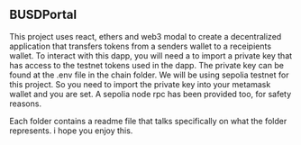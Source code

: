 ## BUSDPortal

This project uses react, ethers and web3 modal to create a decentralized application that transfers tokens from a senders wallet to a receipients wallet. To interact with this dapp, you will need a to import a private key that has access to the testnet tokens used in the dapp. The private key can be found at the .env file in the chain folder. We will be using sepolia testnet for this project. So you need to import the private key into your metamask wallet and you are set. A sepolia node rpc has been provided too, for safety reasons.

Each folder contains a readme file that talks specifically on what the folder represents. i hope you enjoy this.